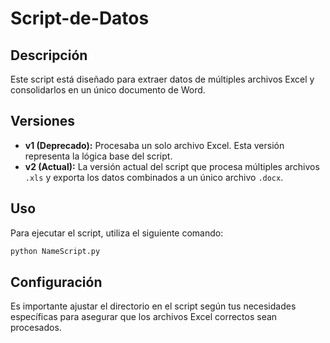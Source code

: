 # Script-de-Datos

## Descripción

Este script está diseñado para extraer datos de múltiples archivos Excel y consolidarlos en un único documento de Word.

## Versiones

- **v1 (Deprecado):** Procesaba un solo archivo Excel. Esta versión representa la lógica base del script.
- **v2 (Actual):** La versión actual del script que procesa múltiples archivos `.xls` y exporta los datos combinados a un único archivo `.docx`.

## Uso

Para ejecutar el script, utiliza el siguiente comando:

```bash
python NameScript.py
```

## Configuración

Es importante ajustar el directorio en el script según tus necesidades específicas para asegurar que los archivos Excel correctos sean procesados.
